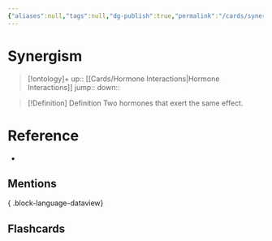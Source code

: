 ```yaml
---
{"aliases":null,"tags":null,"dg-publish":true,"permalink":"/cards/synergism/","dgPassFrontmatter":true}
---
```


# Synergism

> [!ontology]+
> up:: [[Cards/Hormone Interactions\|Hormone Interactions]]
> jump:: 
> down:: 

> [!Definition] Definition
> Two hormones that exert the same effect.

# Reference
- 

## Mentions

{ .block-language-dataview}

## Flashcards
